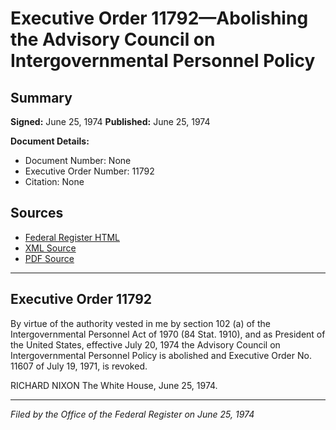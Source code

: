 # Executive Order 11792—Abolishing the Advisory Council on Intergovernmental Personnel Policy

## Summary

**Signed:** June 25, 1974
**Published:** June 25, 1974

**Document Details:**
- Document Number: None
- Executive Order Number: 11792
- Citation: None

## Sources
- [Federal Register HTML](https://www.presidency.ucsb.edu/documents/executive-order-11792-abolishing-the-advisory-council-intergovernmental-personnel-policy)
- [XML Source](None)
- [PDF Source](None)

---

## Executive Order 11792

By virtue of the authority vested in me by section 102 (a) of the Intergovernmental Personnel Act of 1970 (84 Stat. 1910), and as President of the United States, effective July 20, 1974 the Advisory Council on Intergovernmental Personnel Policy is abolished and Executive Order No. 11607 of July 19, 1971, is revoked.

RICHARD NIXON
The White House,
June 25, 1974.

---

*Filed by the Office of the Federal Register on June 25, 1974*
